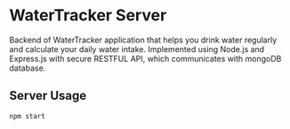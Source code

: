 # WaterTracker Server

Backend of WaterTracker application that helps you drink water regularly and calculate
your daily water intake. Implemented using Node.js and Express.js with secure RESTFUL API, which communicates with
mongoDB database.

## Server Usage
```
npm start
```